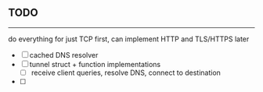 ## TODO
---
do everything for just TCP first, can implement HTTP and TLS/HTTPS later
- [ ] cached DNS resolver
- [ ] tunnel struct + function implementations
    - [ ] receive client queries, resolve DNS, connect to destination
- [ ] 